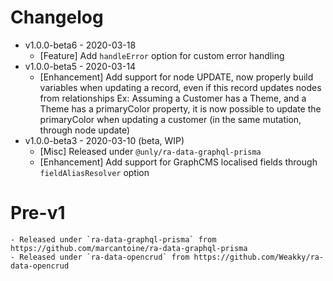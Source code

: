 Changelog
===


- v1.0.0-beta6 - 2020-03-18
    - [Feature] Add `handleError` option for custom error handling
- v1.0.0-beta5 - 2020-03-14
    - [Enhancement] Add support for node UPDATE, now properly build variables when updating a record, even if this record updates nodes from relationships
        Ex: Assuming a Customer has a Theme, and a Theme has a primaryColor property, it is now possible to update the primaryColor when updating a customer (in the same mutation, through node update)
- v1.0.0-beta3 - 2020-03-10 (beta, WIP)
    - [Misc] Released under `@unly/ra-data-graphql-prisma`
    - [Enhancement] Add support for GraphCMS localised fields through `fieldAliasResolver` option

# Pre-v1
    - Released under `ra-data-graphql-prisma` from https://github.com/marcantoine/ra-data-graphql-prisma
    - Released under `ra-data-opencrud` from https://github.com/Weakky/ra-data-opencrud
